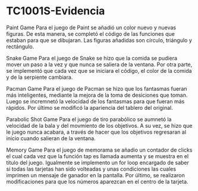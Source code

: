 # TC1001S-Evidencia

Paint Game
  Para el juego de Paint se añadió un color nuevo y nuevas figuras. De esta manera, se completó el código de las funciones que estaban para que se dibujaran. Las figuras añadidas son círculo, triángulo y rectángulo. 

Snake Game
  Para el juego de Snake se hizo que la comida se pudiera mover un paso a la vez y que nunca se saliera de la ventana. Por otra parte, se implementó que cada vez que se iniciara el código, el color de la comida y de la serpiente cambiara.

Pacman Game
  Para el juego de Pacman se hizo que los fantasmas fueran más inteligentes, mediante la mejora de la toma de desiciones que toman. Luego se incremnetó la velocidad de los fantasmas para que fueran más rápidos. Por último se modificó la apariencia del tablero del original.

Parabolic Shot Game
  Para el juego de tiro parabólico se aumnetó la velocidad de la bala y del movmiento de los objetivos. A su vez, se hizo que le juego nunca acabara, a través de hacer que los objetivos regresaran al inicio cuando salieran de la ventana.

Memory Game
  Para el juego de memorama se añadio un contador de clicks el cual cada vez que la función tap es llamada aumenta y se muestra en el título del juego. Igualmente se implemento un for loop encargado de saber si todas las tarjetas han sido volteadas y unas condiciones las cuales imprimen un mensaje de ganador en la pantalla. Por último, se realizaron modificaciones para que los números aparezcan en el centro de la tarjeta. 
